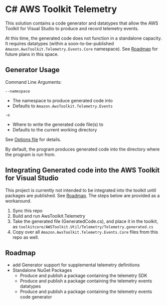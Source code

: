 # C# AWS Toolkit Telemetry

This solution contains a code generator and datatypes that allow the AWS Toolkit for Visual Studio to produce and record telemetry events.

At this time, the generated code does not function in a standalone capacity. It requires datatypes (within a soon-to-be-published `Amazon.AwsToolkit.Telemetry.Events.Core` namespace). See [Roadmap](#Roadmap) for future plans in this space.

## Generator Usage

Command Line Arguments:

`--namespace`

-   The namespace to produce generated code into
-   Defaults to `Amazon.AwsToolkit.Telemetry.Events`

`-o`

-   Where to write the generated code file(s) to
-   Defaults to the current working directory

See [Options file](AwsToolkit.Telemetry.Events.Generator/Options.cs) for details.

By default, the program produces generated code into the directory where the program is run from.

## Integrating Generated code into the AWS Toolkit for Visual Studio

This project is currently not intended to be integrated into the toolkit until packages are published. See [Roadmap](#Roadmap). The steps below are provided as a workaround.

1. Sync this repo
1. Build and run AwsToolkit.Telemetry
1. Take the generated file (GeneratedCode.cs), and place it in the toolkit, as `toolkitcore/AWSToolkit.Util/Telemetry/Telemetry.generated.cs`
1. Copy over all `Amazon.AwsToolkit.Telemetry.Events.Core` files from this repo as well.

## Roadmap

-   add Generator support for supplemental telemetry definitions
-   Standalone NuGet Packages
    -   Produce and publish a package containing the telemetry SDK
    -   Produce and publish a package containing the telemetry events datatypes
    -   Produce and publish a package containing the telemetry events code generator
